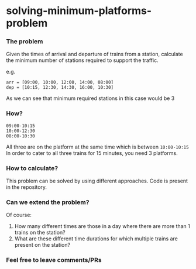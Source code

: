 # solving-minimum-platforms-problem

### The problem

Given the times of arrival and departure of trains from a station, calculate the minimum number of stations required to support the traffic.

e.g.
```
arr = [09:00, 10:00, 12:00, 14:00, 08:00]
dep = [10:15, 12:30, 14:30, 16:00, 10:30]
```
As we can see that minimum required stations in this case would be 3

### How?

```
09:00-10:15
10:00-12:30
08:00-10:30
```
All three are on the platform at the same time which is between ```10:00-10:15```
In order to cater to all three trains for 15 minutes, you need 3 platforms.

### How to calculate?

This problem can be solved by using different approaches. Code is present in the repository.

### Can we extend the problem?
Of course:

1. How many different times are those in a day where there are more than 1 trains on the station?
2. What are these different time durations for which multiple trains are present on the station?

### Feel free to leave comments/PRs
